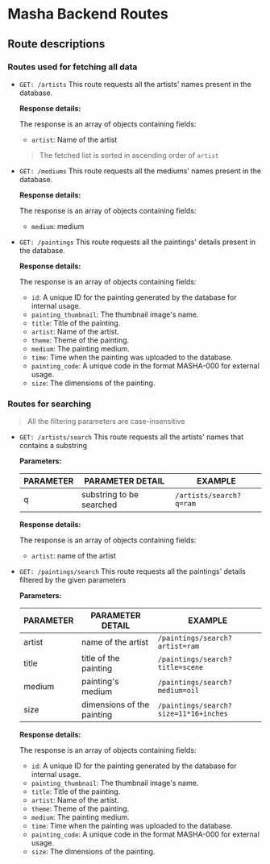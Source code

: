 # Masha Backend Routes

## Route descriptions

### Routes used for fetching all data
*   `GET: /artists`
    This route requests all the artists' names present in the database.

    **Response details:**

    The response is an array of objects containing fields:

    *   `artist`: Name of the artist


    > The fetched list is sorted in ascending order of `artist`

*   `GET: /mediums`
    This route requests all the mediums' names present in the database.

    **Response details:**

    The response is an array of objects containing fields:

    *   `medium`: medium

*   `GET: /paintings`
    This route requests all the paintings' details present in the database.

    **Response details:**

    The response is an array of objects containing fields:

    *   `id`: A unique ID for the painting generated by the database for internal usage.
    *   `painting_thumbnail`: The thumbnail image's name.
    *   `title`: Title of the painting.
    *   `artist`: Name of the artist.
    *   `theme`: Theme of the painting.
    *   `medium`: The painting medium.
    *   `time`: Time when the painting was uploaded to the database.
    *   `painting_code`: A unique code in the format MASHA-000 for external usage.
    *   `size`: The dimensions of the painting.

### Routes for searching

> All the filtering parameters are case-insensitive

*   `GET: /artists/search`
    This route requests all the artists' names that contains a substring

    **Parameters:**

    PARAMETER | PARAMETER DETAIL | EXAMPLE
    ----------|------------------|--------
    q       |substring to be searched| `/artists/search?q=ram`

    **Response details:**

    The response is an array of objects containing fields:

    *   `artist`: name of the artist 

*   `GET: /paintings/search`
    This route requests all the paintings' details filtered by the given parameters

    **Parameters:**

    PARAMETER | PARAMETER DETAIL | EXAMPLE
    ----------|------------------|--------
    artist|name of the artist|`/paintings/search?artist=ram`
    title|title of the painting|`/paintings/search?title=scene`
    medium|painting's medium|`/paintings/search?medium=oil`
    size|dimensions of the painting|`/paintings/search?size=11*16+inches`

    **Response details:**

    The response is an array of objects containing fields:

    *   `id`: A unique ID for the painting generated by the database for internal usage.
    *   `painting_thumbnail`: The thumbnail image's name.
    *   `title`: Title of the painting.
    *   `artist`: Name of the artist.
    *   `theme`: Theme of the painting.
    *   `medium`: The painting medium.
    *   `time`: Time when the painting was uploaded to the database.
    *   `painting_code`: A unique code in the format MASHA-000 for external usage.
    *   `size`: The dimensions of the painting.